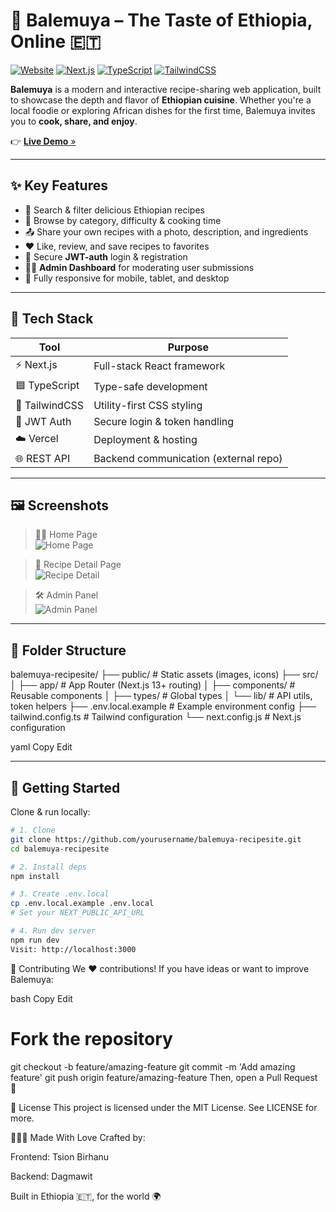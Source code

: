 # 🍲 **Balemuya** – The Taste of Ethiopia, Online 🇪🇹

[![Website](https://img.shields.io/badge/Live%20Demo-Balemuya-green?style=flat-square&logo=vercel)](https://balemuya-recipesite.vercel.app/)
[![Next.js](https://img.shields.io/badge/Built%20With-Next.js-black?style=flat-square&logo=next.js)](https://nextjs.org)
[![TypeScript](https://img.shields.io/badge/Code-TypeScript-blue?style=flat-square&logo=typescript)](https://www.typescriptlang.org/)
[![TailwindCSS](https://img.shields.io/badge/UI-TailwindCSS-38b2ac?style=flat-square&logo=tailwind-css)](https://tailwindcss.com)

**Balemuya** is a modern and interactive recipe-sharing web application, built to showcase the depth and flavor of **Ethiopian cuisine**. Whether you're a local foodie or exploring African dishes for the first time, Balemuya invites you to **cook, share, and enjoy**.

👉 [**Live Demo** »](https://balemuya-recipesite.vercel.app/)

---

## ✨ **Key Features**

- 🔎 Search & filter delicious Ethiopian recipes
- 🍛 Browse by category, difficulty & cooking time
- 📤 Share your own recipes with a photo, description, and ingredients
- ❤️ Like, review, and save recipes to favorites
- 🔐 Secure **JWT-auth** login & registration
- 🧑‍💼 **Admin Dashboard** for moderating user submissions
- 📱 Fully responsive for mobile, tablet, and desktop

---

## 🧠 **Tech Stack**

| Tool           | Purpose                                |
| -------------- | --------------------------------------- |
| ⚡ Next.js      | Full-stack React framework              |
| 🟦 TypeScript   | Type-safe development                   |
| 🎨 TailwindCSS | Utility-first CSS styling               |
| 🔐 JWT Auth     | Secure login & token handling           |
| ☁️ Vercel       | Deployment & hosting                    |
| 🌐 REST API     | Backend communication (external repo)   |

---

## 🖼️ **Screenshots**

> 🧑‍🍳 Home Page  
> ![Home Page](https://i.imgur.com/YOUR_HOME_IMAGE.png)

> 🍝 Recipe Detail Page  
> ![Recipe Detail](https://i.imgur.com/YOUR_RECIPE_IMAGE.png)

> 🛠️ Admin Panel  
> ![Admin Panel](https://i.imgur.com/YOUR_ADMIN_IMAGE.png)

---

## 📁 **Folder Structure**

balemuya-recipesite/
├── public/ # Static assets (images, icons)
├── src/
│ ├── app/ # App Router (Next.js 13+ routing)
│ ├── components/ # Reusable components
│ ├── types/ # Global types
│ └── lib/ # API utils, token helpers
├── .env.local.example # Example environment config
├── tailwind.config.ts # Tailwind configuration
└── next.config.js # Next.js configuration

yaml
Copy
Edit

---

## 🚀 **Getting Started**

Clone & run locally:

```bash
# 1. Clone
git clone https://github.com/yourusername/balemuya-recipesite.git
cd balemuya-recipesite

# 2. Install deps
npm install

# 3. Create .env.local
cp .env.local.example .env.local
# Set your NEXT_PUBLIC_API_URL

# 4. Run dev server
npm run dev
Visit: http://localhost:3000
```

🤝 Contributing
We ❤️ contributions! If you have ideas or want to improve Balemuya:

bash
Copy
Edit
# Fork the repository
git checkout -b feature/amazing-feature
git commit -m 'Add amazing feature'
git push origin feature/amazing-feature
Then, open a Pull Request 🚀

📜 License
This project is licensed under the MIT License.
See LICENSE for more.

👩🏽‍💻 Made With Love
Crafted by:

Frontend: Tsion Birhanu

Backend: Dagmawit

Built in Ethiopia 🇪🇹, for the world 🌍
